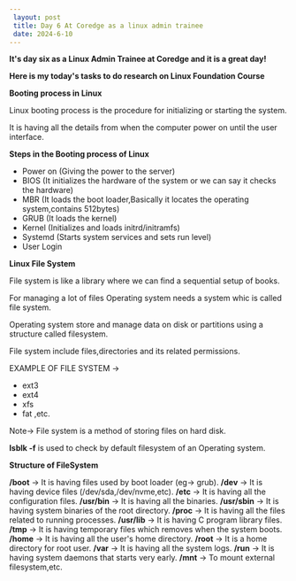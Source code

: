```yaml
---
 layout: post
 title: Day 6 At Coredge as a linux admin trainee
 date: 2024-6-10
---
```


**It's day six as a Linux Admin Trainee at Coredge and it is a great day!**

**Here is my today's tasks to do research on Linux Foundation Course**

**Booting process in Linux**

Linux booting process is the procedure for initializing  or starting the system.

It is having all the details from when the computer power on until the user interface.

**Steps in the Booting process of Linux**
 - Power on (Giving the power to the server)
 - BIOS (It initializes the hardware of the system or we can say it checks the hardware)
 - MBR (It loads the boot loader,Basically it locates the operating system,contains 512bytes) 
 - GRUB (It loads the kernel)
 - Kernel (Initializes and loads initrd/initramfs)
 - Systemd (Starts system services and sets run level)
 - User Login

**Linux File System**

File system is like a library where we can find a sequential  setup of books.

For managing a lot of files Operating system needs a system whic is called file system.

Operating system store and manage data on disk or partitions using a structure called filesystem.

File system include files,directories and its related permissions.

EXAMPLE OF FILE SYSTEM ->

 - ext3
 - ext4
 - xfs
 - fat ,etc.

Note-> File system is a method of storing files on hard disk.

**lsblk -f** is used to check by default filesystem of an Operating system.

**Structure of FileSystem**

**/boot** -> It is having files used by boot loader (eg-> grub).
**/dev** -> It is having device files (/dev/sda,/dev/nvme,etc).
**/etc** -> It is having all the configuration files.
**/usr/bin** -> It is having all the binaries.
**/usr/sbin** -> It is having system binaries of the root directory.
**/proc** -> It is having all the files related to running processes.
**/usr/lib** -> It is having C program library files.
**/tmp** -> It is having temporary files which removes when the system boots.
**/home** -> It is having all the user's home directory.
**/root** -> It is a home directory for root user.
**/var** -> It is having all the system logs.
**/run** -> It is having system daemons that starts very early.
**/mnt** -> To mount external filesystem,etc.

